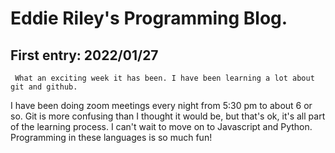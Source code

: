 # Eddie Riley's Programming Blog.

## First entry: 2022/01/27

     What an exciting week it has been. I have been learning a lot about git and github. 
I have been doing zoom meetings every night from 5:30 pm to about 6 or so. Git is more confusing than I thought it would be, but that's ok, it's all part of the learning process. I can't wait to move on to Javascript and Python. Programming in these languages is so much fun! 
